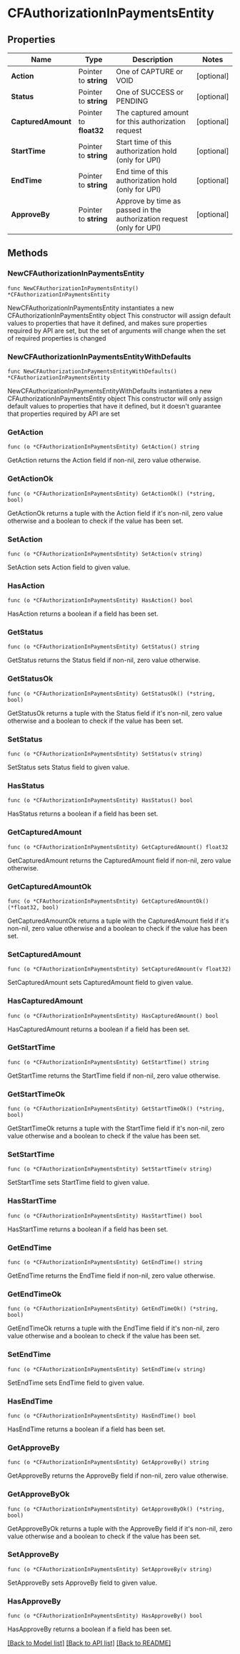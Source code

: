 # CFAuthorizationInPaymentsEntity

## Properties

Name | Type | Description | Notes
------------ | ------------- | ------------- | -------------
**Action** | Pointer to **string** | One of CAPTURE or VOID | [optional] 
**Status** | Pointer to **string** | One of SUCCESS or PENDING | [optional] 
**CapturedAmount** | Pointer to **float32** | The captured amount for this authorization request | [optional] 
**StartTime** | Pointer to **string** | Start time of this authorization hold (only for UPI) | [optional] 
**EndTime** | Pointer to **string** | End time of this authorization hold (only for UPI) | [optional] 
**ApproveBy** | Pointer to **string** | Approve by time as passed in the authorization request (only for UPI) | [optional] 

## Methods

### NewCFAuthorizationInPaymentsEntity

`func NewCFAuthorizationInPaymentsEntity() *CFAuthorizationInPaymentsEntity`

NewCFAuthorizationInPaymentsEntity instantiates a new CFAuthorizationInPaymentsEntity object
This constructor will assign default values to properties that have it defined,
and makes sure properties required by API are set, but the set of arguments
will change when the set of required properties is changed

### NewCFAuthorizationInPaymentsEntityWithDefaults

`func NewCFAuthorizationInPaymentsEntityWithDefaults() *CFAuthorizationInPaymentsEntity`

NewCFAuthorizationInPaymentsEntityWithDefaults instantiates a new CFAuthorizationInPaymentsEntity object
This constructor will only assign default values to properties that have it defined,
but it doesn't guarantee that properties required by API are set

### GetAction

`func (o *CFAuthorizationInPaymentsEntity) GetAction() string`

GetAction returns the Action field if non-nil, zero value otherwise.

### GetActionOk

`func (o *CFAuthorizationInPaymentsEntity) GetActionOk() (*string, bool)`

GetActionOk returns a tuple with the Action field if it's non-nil, zero value otherwise
and a boolean to check if the value has been set.

### SetAction

`func (o *CFAuthorizationInPaymentsEntity) SetAction(v string)`

SetAction sets Action field to given value.

### HasAction

`func (o *CFAuthorizationInPaymentsEntity) HasAction() bool`

HasAction returns a boolean if a field has been set.

### GetStatus

`func (o *CFAuthorizationInPaymentsEntity) GetStatus() string`

GetStatus returns the Status field if non-nil, zero value otherwise.

### GetStatusOk

`func (o *CFAuthorizationInPaymentsEntity) GetStatusOk() (*string, bool)`

GetStatusOk returns a tuple with the Status field if it's non-nil, zero value otherwise
and a boolean to check if the value has been set.

### SetStatus

`func (o *CFAuthorizationInPaymentsEntity) SetStatus(v string)`

SetStatus sets Status field to given value.

### HasStatus

`func (o *CFAuthorizationInPaymentsEntity) HasStatus() bool`

HasStatus returns a boolean if a field has been set.

### GetCapturedAmount

`func (o *CFAuthorizationInPaymentsEntity) GetCapturedAmount() float32`

GetCapturedAmount returns the CapturedAmount field if non-nil, zero value otherwise.

### GetCapturedAmountOk

`func (o *CFAuthorizationInPaymentsEntity) GetCapturedAmountOk() (*float32, bool)`

GetCapturedAmountOk returns a tuple with the CapturedAmount field if it's non-nil, zero value otherwise
and a boolean to check if the value has been set.

### SetCapturedAmount

`func (o *CFAuthorizationInPaymentsEntity) SetCapturedAmount(v float32)`

SetCapturedAmount sets CapturedAmount field to given value.

### HasCapturedAmount

`func (o *CFAuthorizationInPaymentsEntity) HasCapturedAmount() bool`

HasCapturedAmount returns a boolean if a field has been set.

### GetStartTime

`func (o *CFAuthorizationInPaymentsEntity) GetStartTime() string`

GetStartTime returns the StartTime field if non-nil, zero value otherwise.

### GetStartTimeOk

`func (o *CFAuthorizationInPaymentsEntity) GetStartTimeOk() (*string, bool)`

GetStartTimeOk returns a tuple with the StartTime field if it's non-nil, zero value otherwise
and a boolean to check if the value has been set.

### SetStartTime

`func (o *CFAuthorizationInPaymentsEntity) SetStartTime(v string)`

SetStartTime sets StartTime field to given value.

### HasStartTime

`func (o *CFAuthorizationInPaymentsEntity) HasStartTime() bool`

HasStartTime returns a boolean if a field has been set.

### GetEndTime

`func (o *CFAuthorizationInPaymentsEntity) GetEndTime() string`

GetEndTime returns the EndTime field if non-nil, zero value otherwise.

### GetEndTimeOk

`func (o *CFAuthorizationInPaymentsEntity) GetEndTimeOk() (*string, bool)`

GetEndTimeOk returns a tuple with the EndTime field if it's non-nil, zero value otherwise
and a boolean to check if the value has been set.

### SetEndTime

`func (o *CFAuthorizationInPaymentsEntity) SetEndTime(v string)`

SetEndTime sets EndTime field to given value.

### HasEndTime

`func (o *CFAuthorizationInPaymentsEntity) HasEndTime() bool`

HasEndTime returns a boolean if a field has been set.

### GetApproveBy

`func (o *CFAuthorizationInPaymentsEntity) GetApproveBy() string`

GetApproveBy returns the ApproveBy field if non-nil, zero value otherwise.

### GetApproveByOk

`func (o *CFAuthorizationInPaymentsEntity) GetApproveByOk() (*string, bool)`

GetApproveByOk returns a tuple with the ApproveBy field if it's non-nil, zero value otherwise
and a boolean to check if the value has been set.

### SetApproveBy

`func (o *CFAuthorizationInPaymentsEntity) SetApproveBy(v string)`

SetApproveBy sets ApproveBy field to given value.

### HasApproveBy

`func (o *CFAuthorizationInPaymentsEntity) HasApproveBy() bool`

HasApproveBy returns a boolean if a field has been set.


[[Back to Model list]](../README.md#documentation-for-models) [[Back to API list]](../README.md#documentation-for-api-endpoints) [[Back to README]](../README.md)


